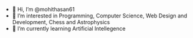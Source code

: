 - 👋 Hi, I’m @mohithasan61
- 👀 I’m interested in Programming, Computer Science, Web Design and Development, Chess and Astrophysics
- 🌱 I’m currently learning Artificial Intellegence

<!---
mohithasan61/mohithasan61 is a ✨ special ✨ repository because its `README.md` (this file) appears on your GitHub profile.
You can click the Preview link to take a look at your changes.
--->
